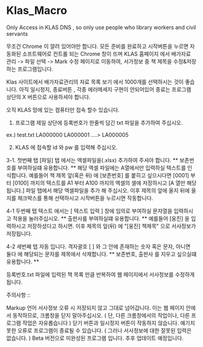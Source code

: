 # Klas_Macro
Only Access in KLAS DNS , so only use people who library workers and civil servants

무조건 Chrome 이 깔려 있어야만 합니다.
모든 준비를 완료하고 시작버튼을 누르면 자동화된 소프트웨어로 컨트롤 되는 Chrome 창이 뜨며 
KLAS 홈페이지 에서 배가자료 관리 -> 파일 선택 -> Mark 수정 페이지로 이동하여, 서가정보 중 책 제목을 수정&저장 하는 프로그램입니다.

Klas 사이트에서 배가자료관리의 자료 목록 보기 에서 1000개를 선택하시는 것이 좋습니다.
아직 일시정지, 종료버튼 , 각종 에러메세지 구현이 안되어있어 종료는 프로그램 상단의 X 버튼으로 사용하셔야 합니다.

오직 KLAS 망에 있는 컴퓨터만 접속 할수 있습니다.

1. 프로그램 제일 상단에 등록번호가 한줄씩 담긴 txt 파일을 추가하여 주십시오.

ex.) test.txt
LA000000
LA000001
....>
LA000005

2. KLAS 에 접속할 id 와 pw 를 입력해 주십시오.

3-1. 첫번째 탭 [파일] 탭 에서는 엑셀파일을(.xlsx) 추가하여 주셔야 합니다.
    ** 보존번호를 부여하실떄 유용합니다. **
    해당 엑셀 파일에는 A열에서만 입력하실 텍스트를 인식합니다.
  예를들어 책 제목 앞(혹은 뒤) 에 [보존번호] 를 붙히고 싶으시다면
  [0001] 부터 [0100] 까지의 텍스트를 A1 부터 A100 까지의 엑셀의 셀에 저장하시고 [A 열만 해당됩니다.]
   파일 탭에서 해당 엑셀파일을 추가 해 주십시오.
   이후 제목의 앞에 올지 뒤에 올지를 체크박스를 통해 선택하시고 시작버튼을 누르시면 작동합니다.
   
4-1 두번째 탭 텍스트 에서는 [ 텍스트 입력 ] 창에 임의로 부여하실 문자열을 입력하시고 적용을 눌러주십시오.
    ** 출판사를 부여하실떄 유용합니다. **
   예를들어 [웅진] 을 입력하시고 저장하셨다고 하시면.
   이후 제목의 앞(뒤) 에 "[웅진] 책제목" 으로 서사정보가 저장됩니다.
   
4-2 세번째 탭 자동 입니다.
    격자괄호 [ ] 와 그 안에 존재하는 숫자 혹은 문자, 아니면 둘다 에 해당되는 문자를 제목에서 삭제합니다.
    ** 보존번호, 출판사 를 지우고 싶으실떄 유용합니다. **
    
등록번호.txt 파일에 입력된 책 목록 만큼 반복하여 웹 페이지에서 서사정보를 수정하게 됩니다.

주의사항 :: 

  Markup 언어 서사정보 오류 시 저장되지 않고 그대로 넘어갑니다.
  이는 웹 페이지 안에서 동작하므로, 크롬창을 닫지 말아주십시오.
    ( 단, 다른 크롬창에서의 작업이나, 다른 프로그램 작업은 자유롭습니다 )
  닫기 버튼과 일시정지 버튼이 작동하지 않습니다.
  예기치 못한 오류로 프로그램이 종료될 수 있습니다.
    ( 그러나 서사정보에 대한 잘못된 입력은 없습니다. )
  Beta 버전으로 미완성된 프로그램 입니다. 추후 업데이트 예정입니다.
   
